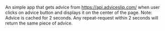 An simple app that gets advice from https://api.adviceslip.com/ when user clicks on advice button and displays it on the center of the page. Note: Advice is cached for 2 seconds. Any repeat-request within 2 seconds will return the same piece of advice.